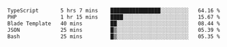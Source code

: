 <!--START_SECTION:waka-->

```txt
TypeScript       5 hrs 7 mins    ████████████████░░░░░░░░░   64.16 %
PHP              1 hr 15 mins    ████░░░░░░░░░░░░░░░░░░░░░   15.67 %
Blade Template   40 mins         ██░░░░░░░░░░░░░░░░░░░░░░░   08.44 %
JSON             25 mins         █▒░░░░░░░░░░░░░░░░░░░░░░░   05.39 %
Bash             25 mins         █▒░░░░░░░░░░░░░░░░░░░░░░░   05.35 %
```

<!--END_SECTION:waka-->
